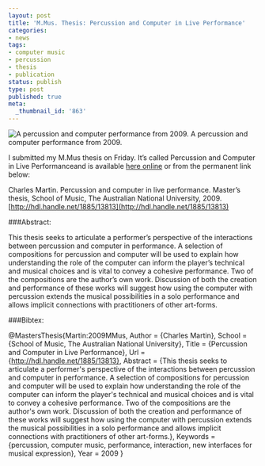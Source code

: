 ```yaml
---
layout: post
title: 'M.Mus. Thesis: Percussion and Computer in Live Performance'
categories:
- news
tags:
- computer music
- percussion
- thesis
- publication
status: publish
type: post
published: true
meta:
  _thumbnail_id: '863'
---
```


![A percussion and computer performance from 2009.](/squarespace_images/static_500baf96c4aa540325612fa5_500bb0b2e4b042ea6e35b13f_5580f618e4b0ba8aa779e278_1434514976332__img.jpg_) A percussion and computer performance from 2009. 

I submitted my M.Mus thesis on Friday. It’s called 
Percussion and Computer in Live Performanceand is available 
[here online](/s/2009-MMusThesis-PercussionAndComputerInLivePerformance.pdf) or from the permanent link below:

Charles Martin. Percussion and computer in live performance. Master’s thesis, School of Music, The Australian National University, 2009. 
[http://hdl.handle.net/1885/13813](http://hdl.handle.net/1885/13813)

###Abstract:

This thesis seeks to articulate a performer’s perspective of the interactions between percussion and computer in performance. A selection of compositions for percussion and computer will be used to explain how understanding the role of the computer can inform the player’s technical and musical choices and is vital to convey a cohesive performance. Two of the compositions are the author’s own work. Discussion of both the creation and performance of these works will suggest how using the computer with percussion extends the musical possibilities in a solo performance and allows implicit connections with practitioners of other art-forms.

###Bibtex:

  @MastersThesis{Martin:2009MMus,
    Author =       {Charles Martin},
    School =       {School of Music, The Australian National University},
    Title =        {Percussion and Computer in Live Performance},
    Url =          {http://hdl.handle.net/1885/13813},
    Abstract = {This thesis seeks to articulate a performer's
                perspective of the interactions between percussion
                and computer in performance. A selection of
                compositions for percussion and computer will be
                used to explain how understanding the role of the
                computer can inform the player's technical and
                musical choices and is vital to convey a cohesive
                performance. Two of the compositions are the
                author's own work. Discussion of both the creation
                and performance of these works will suggest how
                using the computer with percussion extends the
                musical possibilities in a solo performance and
                allows implicit connections with practitioners of
                other art-forms.},
    Keywords = {percussion, computer music, performance, interaction,
                new interfaces for musical expression},
    Year =         2009
  }
